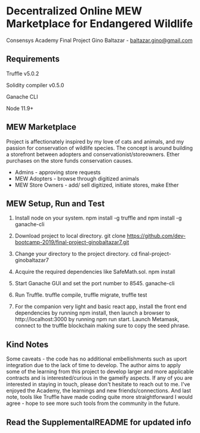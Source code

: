# Decentralized Online MEW Marketplace for Endangered Wildlife

Consensys Academy Final Project
Gino Baltazar - baltazar.gino@gmail.com

## Requirements

Truffle v5.0.2

Solidity compiler v0.5.0

Ganache CLI

Node 11.9+

## MEW Marketplace

Project is affectionately inspired by my love of cats and animals, and my passion for conservation of wildlife species.
The concept is around building a storefront between adopters and conservationist/storeowners. Ether purchases on the store funds conservation causes.

- Admins - approving store requests
- MEW Adopters - browse through digitized animals
- MEW Store Owners - add/ sell digitized, initiate stores, make Ether

## MEW Setup, Run and Test

1) Install node on your system. npm install -g truffle and npm install -g ganache-cli

2) Download project to local directory. git clone https://github.com/dev-bootcamp-2019/final-project-ginobaltazar7.git

3) Change your directory to the project directory. cd final-project-ginobaltazar7

4) Acquire the required dependencies like SafeMath.sol. npm install

5) Start Ganache GUI and set the port number to 8545. ganache-cli

6) Run Truffle. truffle compile, truffle migrate, truffle test

7) For the companion very light and basic react app, install the front end dependencies by running npm install, then launch a browser to http://localhost:3000 by running npm run start. Launch Metamask, connect to the truffle blockchain making sure to copy the seed phrase.

## Kind Notes

Some caveats - the code has no additional embellishments such as uport integration due to the lack of time to develop. The author aims to apply some of the learning from this project to develop larger and more applicable contracts and is interested/curious in the gameify aspects. If any of you are interested in staying in touch, please don't hesitate to reach out to me. I've enjoyed the Academy, the learnings and new friends/connections. And last note, tools like Truffle have made coding quite more straightforward I would agree - hope to see more such tools from the community in the future. 

## Read the SupplementalREADME for updated info

